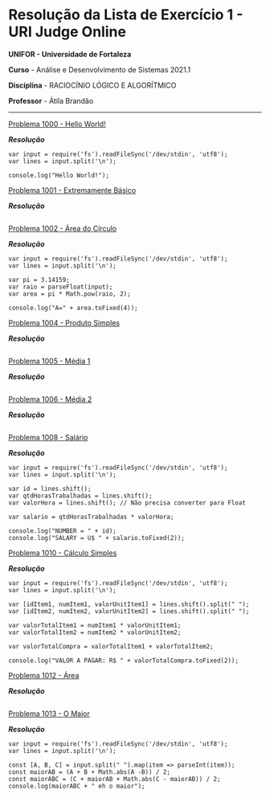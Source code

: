 # Resolução da Lista de Exercício 1 - URI Judge Online

**UNIFOR - Universidade de Fortaleza**

**Curso** - Análise e Desenvolvimento de Sistemas 2021.1

**Disciplina** - RACIOCÍNIO LÓGICO E ALGORÍTMICO

**Professor** - Átila Brandão

------------------------------------------------------------------------------------------

[Problema 1000 - Hello World!](https://www.urionlinejudge.com.br/judge/pt/problems/view/1000)

**_Resolução_**

```
var input = require('fs').readFileSync('/dev/stdin', 'utf8');
var lines = input.split('\n');

console.log("Hello World!");

```

[Problema 1001 - Extremamente Básico](https://www.urionlinejudge.com.br/judge/pt/problems/view/1001)

**_Resolução_**

```

```

[Problema 1002 - Área do Círculo](https://www.urionlinejudge.com.br/judge/pt/problems/view/1002)

**_Resolução_**

```
var input = require('fs').readFileSync('/dev/stdin', 'utf8');
var lines = input.split('\n');

var pi = 3.14159;
var raio = parseFloat(input);
var area = pi * Math.pow(raio, 2);

console.log("A=" + area.toFixed(4));

```

[Problema 1004 - Produto Simples](https://www.urionlinejudge.com.br/judge/pt/problems/view/1004)

**_Resolução_**

```

```

[Problema 1005 - Média 1](https://www.urionlinejudge.com.br/judge/pt/problems/view/1005)

**_Resolução_**

```

```

[Problema 1006 - Média 2](https://www.urionlinejudge.com.br/judge/pt/problems/view/1006)

**_Resolução_**

```

```

[Problema 1008 - Salário](https://www.urionlinejudge.com.br/judge/pt/problems/view/1008)

**_Resolução_**

```
var input = require('fs').readFileSync('/dev/stdin', 'utf8');
var lines = input.split('\n');

var id = lines.shift();
var qtdHorasTrabalhadas = lines.shift();
var valorHora = lines.shift(); // Não precisa converter para Float

var salario = qtdHorasTrabalhadas * valorHora;

console.log("NUMBER = " + id);
console.log("SALARY = U$ " + salario.toFixed(2));

```


[Problema 1010 - Cálculo Simples](https://www.urionlinejudge.com.br/judge/pt/problems/view/1010)

**_Resolução_**

```
var input = require('fs').readFileSync('/dev/stdin', 'utf8');
var lines = input.split('\n');

var [idItem1, numItem1, valorUnitItem1] = lines.shift().split(" ");
var [idItem2, numItem2, valorUnitItem2] = lines.shift().split(" ");

var valorTotalItem1 = numItem1 * valorUnitItem1;
var valorTotalItem2 = numItem2 * valorUnitItem2;

var valorTotalCompra = valorTotalItem1 + valorTotalItem2;

console.log("VALOR A PAGAR: R$ " + valorTotalCompra.toFixed(2));

```

[Problema 1012 - Área](https://www.urionlinejudge.com.br/judge/pt/problems/view/1012)

**_Resolução_**

```

```

[Problema 1013 - O Maior](https://www.urionlinejudge.com.br/judge/pt/problems/view/1013)

**_Resolução_**

```
var input = require('fs').readFileSync('/dev/stdin', 'utf8');
var lines = input.split('\n');

const [A, B, C] = input.split(" ").map(item => parseInt(item));
const maiorAB = (A + B + Math.abs(A -B)) / 2;
const maiorABC = (C + maiorAB + Math.abs(C - maiorAB)) / 2;
console.log(maiorABC + " eh o maior");

```